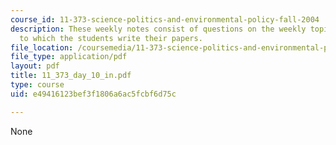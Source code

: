 ```yaml
---
course_id: 11-373-science-politics-and-environmental-policy-fall-2004
description: These weekly notes consist of questions on the weekly topics, in response
  to which the students write their papers.
file_location: /coursemedia/11-373-science-politics-and-environmental-policy-fall-2004/e49416123bef3f1806a6ac5fcbf6d75c_11_373_day_10_in.pdf
file_type: application/pdf
layout: pdf
title: 11_373_day_10_in.pdf
type: course
uid: e49416123bef3f1806a6ac5fcbf6d75c

---
```

None